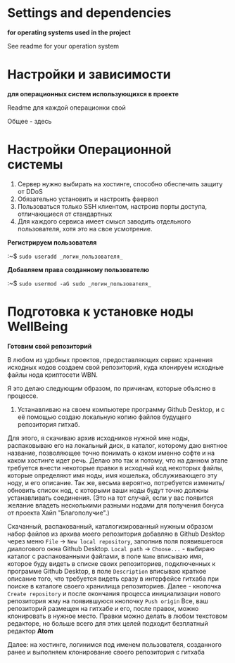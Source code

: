# Settings and dependencies

**for operating systems used in the project**

See readme for your operation system

# Настройки и зависимости

**для операционных систем использующихся в проекте**

Readme для каждой операционки свой

Общее - здесь

# Настройки Операционной системы

1. Сервер нужно выбирать на хостинге, способно обеспечить защиту от DDoS
2. Обязательно установить и настроить фаервол
3. Пользоваться только SSH клиентом, настроив порты доступа, отличающиеся от стандартных
4. Для каждого сервиса имеет смысл заводить отдельного пользователя, хотя это на свое усмотрение.

**Регистрируем пользователя**

:~$ `sudo useradd _логин_пользователя_`

**Добавляем права созданному пользователю**

:~$ `sudo usermod -aG sudo _логин_пользователя_`

# Подготовка к установке ноды WellBeing

**Готовим свой репозиторий**

В любом из удобных проектов, предоставляющих сервис хранения исходных кодов создаем свой репозиторий, куда клонируем исходные файлы нода криптосети WBN.

Я это делаю следующим образом, по причинам, которые объясню в процессе.

1. Устанавливаю на своем компьютере программу Github Desktop, и с её помощью создаю локальную копию файлов будущего репозитория гитхаб.

Для этого, я скачиваю архив исходников нужной мне ноды, распаковываю его на локальный диск, в каталог, которому даю внятное название, позволяющее точно понимать о каком именно софте и на каком хостинге идет речь.
Делаю это так и потому, что на данном этапе требуется внести некоторые правки в исходный код некоторых файлы, которые определяют имя ноды, имя кошелька, обслуживающего эту ноду, и его описание.
Так же, весьма вероятно, потребуется изменить/обновить список нод, с которыми ваши ноды будут точно должны устанавливать соединения. (Это на тот случай, если у вас появится желание владеть несколькими разными нодами для получения бонуса от проекта Хайп "Благополучие".)

Скачанный, распакованный, каталогизированный нужным образом набор файлов из архива моего репозитория добавляю в Github Desktop через меню `File` -> `New local repository`, заполнив поля появившегося диалогового окна Github Desktop. `Local path` -> `Choose...` - выбираю каталог с распакованными файлами, в поле `Name` вписываю имя, которое буду видеть в списке своих репозиториев, подключенных к программе Github Desktop, в поле `Description` вписываю краткое описание того, что требуется видеть сразу в интерфейсе гитхаба при поиске в каталоге своего хранилища репозиториев.
Далее - кнопочка `Create repository` и после окончания процесса инициализации нового репозитория жму на появившуюся кнопочку `Push origin`
Все, ваш репозиторий размещен на гитхабе и его, после правок, можно клонировать в нужное место.
Правки можно делать в любом текстовом редакторе, но больше всего для этих целей подходит безплатный редактор **Atom**

Далее: на хостинге, логинимся под именем пользователя, созданного ранее и выполняем клонирование своего репозитория с гитхаба

